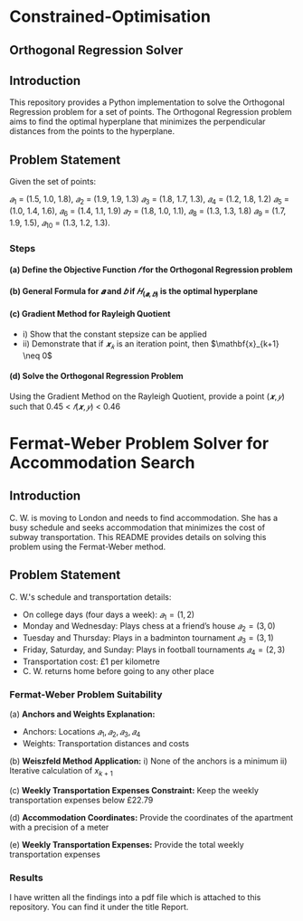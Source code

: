 # Constrained-Optimisation

## Orthogonal Regression Solver

## Introduction

This repository provides a Python implementation to solve the Orthogonal Regression problem for a set of points. The Orthogonal Regression problem aims to find the optimal hyperplane that minimizes the perpendicular distances from the points to the hyperplane.

## Problem Statement

Given the set of points:

$𝑎_1$ = (1.5, 1.0, 1.8), $𝑎_2$ = (1.9, 1.9, 1.3)
$𝑎_3$ = (1.8, 1.7, 1.3), $𝑎_4$ = (1.2, 1.8, 1.2)
$𝑎_5$ = (1.0, 1.4, 1.6), $𝑎_6$ = (1.4, 1.1, 1.9)
$𝑎_7$ = (1.8, 1.0, 1.1), $𝑎_8$ = (1.3, 1.3, 1.8)
$𝑎_9$ = (1.7, 1.9, 1.5), $𝑎_10$ = (1.3, 1.2, 1.3).


### Steps

#### (a) Define the Objective Function $𝑓$ for the Orthogonal Regression problem

#### (b) General Formula for $𝒂$ and $𝑏$ if $𝐻_(𝒂,𝑏)$ is the optimal hyperplane 

#### (c) Gradient Method for Rayleigh Quotient
   - i) Show that the constant stepsize can be applied 
   - ii) Demonstrate that if $𝒙_𝑘$ is an iteration point, then $\mathbf{x}_{k+1} \neq 0\$ 

#### (d) Solve the Orthogonal Regression Problem
   Using the Gradient Method on the Rayleigh Quotient, provide a point $(𝒙, 𝑦)$ such that 0.45 < $𝑓(𝒙, 𝑦)$ < 0.46


# Fermat-Weber Problem Solver for Accommodation Search

## Introduction

C. W. is moving to London and needs to find accommodation. She has a busy schedule and seeks accommodation that minimizes the cost of subway transportation. This README provides details on solving this problem using the Fermat-Weber method.

## Problem Statement

C. W.'s schedule and transportation details:

- On college days (four days a week): $𝑎_1 = (1, 2)$
- Monday and Wednesday: Plays chess at a friend’s house $𝑎_2 = (3, 0)$
- Tuesday and Thursday: Plays in a badminton tournament $𝑎_3 = (3, 1)$
- Friday, Saturday, and Sunday: Plays in football tournaments $𝑎_4 = (2, 3)$
- Transportation cost: £1 per kilometre
- C. W. returns home before going to any other place

### Fermat-Weber Problem Suitability

(a) **Anchors and Weights Explanation:**
   - Anchors: Locations $𝑎_1, 𝑎_2, 𝑎_3, 𝑎_4$
   - Weights: Transportation distances and costs

(b) **Weiszfeld Method Application:**
   i) None of the anchors is a minimum
   ii) Iterative calculation of $x_{k+1}$

(c) **Weekly Transportation Expenses Constraint:**
   Keep the weekly transportation expenses below £22.79

(d) **Accommodation Coordinates:**
   Provide the coordinates of the apartment with a precision of a meter

(e) **Weekly Transportation Expenses:**
   Provide the total weekly transportation expenses

### Results

I have written all the findings into a pdf file which is attached to this repository. You can find it under the title Report.
